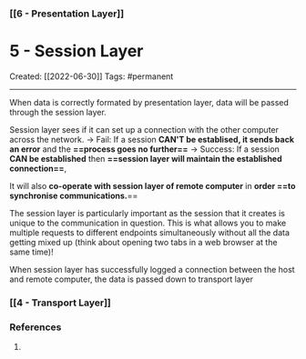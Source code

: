 ### [[6 - Presentation Layer]]

# 5 - Session Layer
Created:  [[2022-06-30]]
Tags: #permanent 

---
When data is correctly formated by presentation layer, data will be passed through the session layer. 


Session layer sees if it can set up a connection with the other computer across the network. 
-> Fail: If a session **CAN'T be establised, it sends back an error** and the **==process goes no further==**
-> Success: If a session **CAN be established** then **==session layer will maintain the established connection==**, 

It will also **co-operate with session layer of remote computer** in **order ==to synchronise communications.**==


The session layer is particularly important as the session that it creates is unique to the communication in question. This is what allows you to make multiple requests to different endpoints simultaneously without all the data getting mixed up (think about opening two tabs in a web browser at the same time)!



When session layer has successfully logged a connection between the host and remote computer, the data is passed down to transport layer
### [[4 - Transport Layer]]












### References
1. 